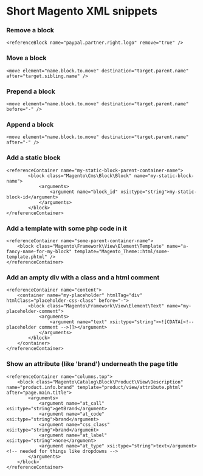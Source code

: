 # Short Magento XML snippets

### Remove a block

    <referenceBlock name="paypal.partner.right.logo" remove="true" />

### Move a block

    <move element="name.block.to.move" destination="target.parent.name" after="target.sibling.name" />

### Prepend a block

    <move element="name.block.to.move" destination="target.parent.name" before="-" />

### Append a block

    <move element="name.block.to.move" destination="target.parent.name" after="-" />

### Add a static block

    <referenceContainer name="my-static-block-parent-container-name">
            <block class="Magento\Cms\Block\Block" name="my-static-block-name">
                <arguments>
                    <argument name="block_id" xsi:type="string">my-static-block-id</argument>
                </arguments>
            </block>
    </referenceContainer>

### Add a template with some php code in it

    <referenceContainer name="some-parent-container-name">
        <block class="Magento\Framework\View\Element\Template" name="a-fancy-name-for-my-block" template="Magento_Theme::html/some-template.phtml" />
    </referenceContainer>

### Add an ampty div with a class and a html comment

    <referenceContainer name="content">
        <container name="my-placeholder" htmlTag="div" htmlClass="placeholder-css-class" before="-">
            <block class="Magento\Framework\View\Element\Text" name="my-placeholder-comment">
                <arguments>
                    <argument name="text" xsi:type="string"><![CDATA[<!-- placeholder comment -->]]></argument>
                </arguments>
            </block>
        </container>
    </referenceContainer>

### Show an attribute (like 'brand') underneath the page title

    <referenceContainer name="columns.top">
        <block class="Magento\Catalog\Block\Product\View\Description" name="product.info.brand" template="product/view/attribute.phtml" after="page.main.title">
            <arguments>
                <argument name="at_call" xsi:type="string">getBrand</argument>
                <argument name="at_code" xsi:type="string">brand</argument>
                <argument name="css_class" xsi:type="string">brand</argument>
                <argument name="at_label" xsi:type="string">none</argument>
                <argument name="at_type" xsi:type="string">text</argument><!-- needed for things like dropdowns -->
            </arguments>
        </block>
    </referenceContainer>
